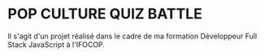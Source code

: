 # POP CULTURE QUIZ BATTLE
Il s'agit d'un projet réalisé dans le cadre de ma formation Développeur Full Stack JavaScript à l'IFOCOP.